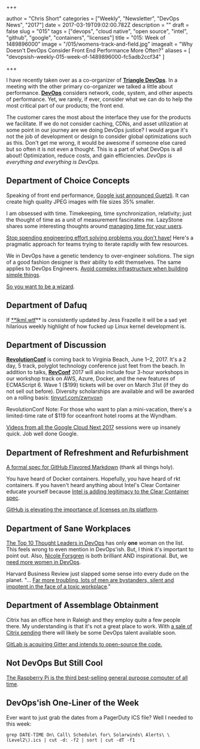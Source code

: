 +++

author = "Chris Short"
categories = ["Weekly", "Newsletter", "DevOps News", "2017"]
date = 2017-03-19T09:02:00.782Z
description = ""
draft = false
slug = "015"
tags = ["devops", "cloud native", "open source", "intel", "github", "google", "containers", "licenses"]
title = "015: Week of 1489896000"
image = "/015/womens-track-and-field.jpg"
imagealt = "Why Doesn't DevOps Consider Front End Performance More Often?"
aliases = [
    "devopsish-weekly-015-week-of-1489896000-fc5adb2ccf34"
]

+++

I have recently taken over as a co-organizer of [**Triangle DevOps**](https://www.meetup.com/Triangle-DevOps/). In a meeting with the other primary co-organizer we talked a little about performance. [**DevOps**](https://devopsish.com/) considers network, code, system, and other aspects of performance. Yet, we rarely, if ever, consider what we can do to help the most critical part of our products; the front end.

The customer cares the most about the interface they use for the products we facilitate. If we do not consider caching, CDNs, and asset utilization at some point in our journey are we doing DevOps justice? I would argue it's not the job of development or design to consider global optimizations such as this. Don't get me wrong, it would be awesome if someone else cared but so often it is not even a thought. This is a part of what DevOps is all about! Optimization, reduce costs, and gain efficiencies. *DevOps is everything and everything is DevOps.*

## Department of Choice Concepts

Speaking of front end performance, [Google just announced Guetzli](https://research.googleblog.com/2017/03/announcing-guetzli-new-open-source-jpeg.html). It can create high quality JPEG images with file sizes 35% smaller.

I am obsessed with time. Timekeeping, time synchronization, relativity; just the thought of time as a unit of measurement fascinates me. LazyStone shares some interesting thoughts around [managing time for your users](https://lazystone.github.io/programming/time/2017/03/13/time-matters.html).

[Stop spending engineering effort solving problems you don't have!](https://hackernoon.com/stop-spending-engineering-effort-solving-problems-you-dont-have-8d18584f4d2a#.hgj1iv4cb) Here's a pragmatic approach for teams trying to iterate rapidly with few resources.

We in DevOps have a genetic tendency to over-engineer solutions. The sign of a good fashion designer is their ability to edit themselves. The same applies to DevOps Engineers. [Avoid complex infrastructure when building simple things](https://hackernoon.com/after-i-just-do-all-this-itll-be-so-simple-de73c5f799e2#.f1g8kyqay).

[So you want to be a wizard](https://jvns.ca/blog/so-you-want-to-be-a-wizard/).

## Department of Dafuq

If [**lkml.wtf](https://lkml.wtf/)** is consistently updated by Jess Frazelle it will be a sad yet hilarious weekly highlight of how fucked up Linux kernel development is.

## Department of Discussion

[**RevolutionConf**](https://revolutionconf.com/) is coming back to Virginia Beach, June 1–2, 2017. It's a 2 day, 5 track, polyglot technology conference just feet from the beach. In addition to talks, [**RevConf**](https://twitter.com/revconf/) 2017 will also include four 3-hour workshops in our workshop track on AWS, Azure, Docker, and the new features of ECMAScript 6. Wave 1 ($199) tickets will be over on March 31st (if they do not sell out before). Diversity scholarships are available and will be awarded on a rolling basis: [tinyurl.com/zwnvoxn](http://tinyurl.com/zwnvoxn)

RevolutionConf Note: For those who want to plan a mini-vacation, there's a limited-time rate of $119 for oceanfront hotel rooms at the Wyndham.

[Videos from all the Google Cloud Next 2017](https://www.youtube.com/playlist?list=PLIivdWyY5sqI8RuUibiH8sMb1ExIw0lAR) sessions were up insanely quick. Job well done Google.

## Department of Refreshment and Refurbishment

[A formal spec for GitHub Flavored Markdown](https://githubengineering.com/a-formal-spec-for-github-markdown/) (thank all things holy).

You have heard of Docker containers. Hopefully, you have heard of rkt containers. If you haven't heard anything about Intel's Clear Container educate yourself because [Intel is adding legitimacy to the Clear Container spec](http://www.theregister.co.uk/2017/03/14/clear_containers_docker_kubernetes/).

[GitHub is elevating the importance of licenses on its platform](https://github.com/blog/2335-open-source-license-descriptions-and-metadata).

## Department of Sane Workplaces

[The Top 10 Thought Leaders in DevOps](https://sweetcode.io/top-10-thought-leaders-devops/) has only **one** woman on the list. This feels wrong to even mention in DevOps'ish. But, I think it's important to point out. Also, [Nicole Forsgren](http://nicolefv.com/) is both brilliant AND inspirational. But, we [need more women in DevOps](/014/).

Harvard Business Review just slapped some sense into every dude on the planet. "... [Far more troubling, lots of men are bystanders, silent and impotent in the face of a toxic workplace](https://hbr.org/2017/03/too-many-men-are-silent-bystanders-to-sexual-harassment)."

## Department of Assemblage Obtainment

Citrix has an office here in Raleigh and they employ quite a few people there. My understanding is that it's not a great place to work. With [a sale of Citrix pending](https://www.bloomberg.com/news/articles/2017-03-13/citrix-is-working-with-goldman-sachs-on-potential-sale-process) there will likely be some DevOps talent available soon.

[GitLab is acquiring Gitter and intends to open-source the code.](http://venturebeat.com/2017/03/15/gitlab-acquires-software-chat-startup-gitter-will-open-source-the-code/)

## Not DevOps But Still Cool

[The Raspberry Pi is the third best-selling general purpose computer of all time](https://www.raspberrypi.org/magpi/raspberry-pi-sales/).

## DevOps'ish One-Liner of the Week

Ever want to just grab the dates from a PagerDuty ICS file? Well I needed to this week:

    grep DATE-TIME On\ Call\ Schedule\ for\ Solarwinds\ Alerts\ \(Level2\).ics | cut -d: -f2 | sort | cut -dT -f1
